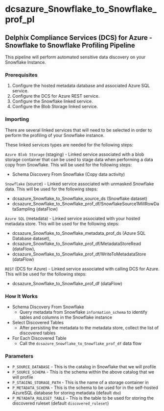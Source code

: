 # dcsazure_Snowflake_to_Snowflake_prof_pl
## Delphix Compliance Services (DCS) for Azure - Snowflake to Snowflake Profiling Pipeline

This pipeline will perform automated sensitive data discovery on your Snowflake Instance.

### Prerequisites
1. Configure the hosted metadata database and associated Azure SQL service.
1. Configure the DCS for Azure REST service.
1. Configure the Snowflake linked service.
1. Configure the Blob Storage linked service.

### Importing
There are several linked services that will need to be selected in order to perform the profiling of your Snowflake 
instance.

These linked services types are needed for the following steps:

`Azure Blob Storage` (staging) - Linked service associated with a blob storage container that can be used to stage data
when performing a data copy from Snowflake. This will be used for the following steps:
* Schema Discovery From Snowflake (Copy data activity)

`Snowflake` (source) - Linked service associated with unmasked Snowflake data. This will be used for the following
steps:
* dcsazure_Snowflake_to_Snowflake_source_ds (Snowflake dataset)
* dcsazure_Snowflake_to_Snowflake_prof_df/SnowflakeSource1MillRowDataSampling (dataFlow)

`Azure SQL` (metadata) - Linked service associated with your hosted metadata store. This will be used for the following
steps:
* dcsazure_Snowflake_to_Snowflake_metadata_prof_ds (Azure SQL Database dataset),
* dcsazure_Snowflake_to_Snowflake_prof_df/MetadataStoreRead (dataFlow),
* dcsazure_Snowflake_to_Snowflake_prof_df/WriteToMetadataStore (dataFlow)

`REST` (DCS for Azure) - Linked service associated with calling DCS for Azure. This will be used for the following
  steps:
* dcsazure_Snowflake_to_Snowflake_prof_df (dataFlow)

### How It Works

* Schema Discovery From Snowflake
  * Query metadata from Snowflake `information_schema` to identify tables and columns in the Snowflake instance
* Select Discovered Tables
  * After persisting the metadata to the metadata store, collect the list of discovered tables
* For Each Discovered Table
  * Call the `dcsazure_Snowflake_to_Snowflake_prof_df` data flow

### Parameters
* `P_SOURCE_DATABASE` - This is the catalog in Snowflake that we will profile
* `P_SOURCE_SCHEMA` - This is the schema within the above catalog that we will profile
* `P_STAGING_STORAGE_PATH` - This is the name of a storage container in
* `P_METADATA_SCHEMA` - This is the schema to be used for in the self-hosted AzureSQL database for storing metadata (default `dbo`)
* `P_METADATA_RULESET_TABLE` - This is the table to be used for storing the discovered ruleset (default `discovered_ruleset`)


